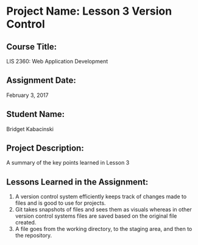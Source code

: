 # Project Name:  Lesson 3 Version Control

## Course Title:
LIS 2360:  Web Application Development

## Assignment Date:  
February 3, 2017

## Student Name:  
Bridget Kabacinski

## Project Description:
A summary of the key points learned in Lesson 3

## Lessons Learned in the Assignment:
1. A version control system efficiently keeps track of changes made to files and is good to use for projects.
2. Git takes snapshots of files and sees them as visuals whereas in other version control systems files are saved based on the original file created.
3. A file goes from the working directory, to the staging area, and then to the repository.
